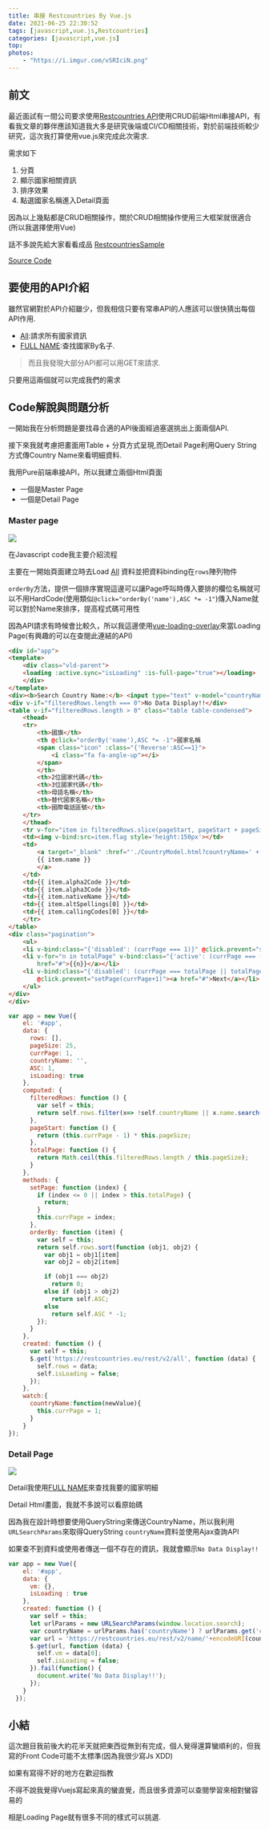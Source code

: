 ```yaml
---
title: 串接 Restcountries By Vue.js
date: 2021-06-25 22:30:52
tags: [javascript,vue.js,Restcountries]
categories: [javascript,vue.js]
top:
photos: 
    - "https://i.imgur.com/vSRIciN.png"
---
```


## 前文

最近面試有一間公司要求使用[Restcountries API](https://restcountries.eu/)使用CRUD前端Html串接API，有看我文章的夥伴應該知道我大多是研究後端或CI/CD相關技術，對於前端技術較少研究，這次我打算使用vue.js來完成此次需求.

需求如下

1. 分頁
2. 顯示國家相關資訊
3. 排序效果
4. 點選國家名稱進入Detail頁面

因為以上幾點都是CRUD相關操作，關於CRUD相關操作使用三大框架就很適合(所以我選擇使用Vue)

話不多說先給大家看看成品 [RestcountriesSample](https://isdaniel.github.io/RestcountriesSample/)

[Source Code](https://github.com/isdaniel/RestcountriesSample)

## 要使用的API介紹

雖然官網對於API介紹雖少，但我相信只要有常串API的人應該可以很快猜出每個API作用.

* [All](https://restcountries.eu/rest/v2/all):請求所有國家資訊
* [FULL NAME](https://restcountries.eu/rest/v2/name/aruba?fullText=true):查找國家By名子.

> 而且我發現大部分API都可以用GET來請求.

只要用這兩個就可以完成我們的需求

## Code解說與問題分析

一開始我在分析問題是要找尋合適的API後面經過塞選挑出上面兩個API.

接下來我就考慮把畫面用Table + 分頁方式呈現,而Detail Page利用Query String方式傳Country Name來看明細資料.

我用Pure前端串接API，所以我建立兩個Html頁面

* 一個是Master Page
* 一個是Detail Page

### Master page 

![](https://i.imgur.com/Sj52iBe.png)

在Javascript code我主要介紹流程

主要在一開始頁面建立時去Load [All](https://restcountries.eu/rest/v2/all) 資料並把資料binding在`rows`陣列物件

`orderBy`方法，提供一個排序實現這邊可以讓Page呼叫時傳入要排的欄位名稱就可以不用HardCode(使用類似`@click="orderBy('name'),ASC *= -1"`)傳入Name就可以對於Name來排序，提高程式碼可用性

因為API請求有時候會比較久，所以我這邊使用[vue-loading-overlay](https://www.npmjs.com/package/vue-loading-overlay)來當Loading Page(有興趣的可以在查閱此連結的API)

```html
<div id="app">
<template>
    <div class="vld-parent">
    <loading :active.sync="isLoading" :is-full-page="true"></loading>
    </div>
</template>
<div><b>Search Country Name:</b> <input type="text" v-model="countryName"></div>
<div v-if="filteredRows.length === 0">No Data Display!!</div>
<table v-if="filteredRows.length > 0" class="table table-condensed">
    <thead>
    <tr>
        <th>國旗</th>
        <th @click="orderBy('name'),ASC *= -1">國家名稱
        <span class="icon" :class="{'Reverse':ASC==1}">
            <i class="fa fa-angle-up"></i>
        </span>
        </th>
        <th>2位國家代碼</th>
        <th>3位國家代碼</th>
        <th>母語名稱</th>
        <th>替代國家名稱</th>
        <th>國際電話區號</th>
    </tr>
    </thead>
    <tr v-for="item in filteredRows.slice(pageStart, pageStart + pageSize)">
    <td><img v-bind:src=item.flag style='height:150px'></td>
    <td>
        <a target="_blank" :href="'./CountryModel.html?countryName=' + item.name">
        {{ item.name }}
        </a>
    </td>
    <td>{{ item.alpha2Code }}</td>
    <td>{{ item.alpha3Code }}</td>
    <td>{{ item.nativeName }}</td>
    <td>{{ item.altSpellings[0] }}</td>
    <td>{{ item.callingCodes[0] }}</td>
    </tr>
</table>
<div class="pagination">
    <ul>
    <li v-bind:class="{'disabled': (currPage === 1)}" @click.prevent="setPage(currPage-1)"><a href="#">Prev</a></li>
    <li v-for="n in totalPage" v-bind:class="{'active': (currPage === (n))}" @click.prevent="setPage(n)"><a
        href="#">{{n}}</a></li>
    <li v-bind:class="{'disabled': (currPage === totalPage || totalPage === 0)}"
        @click.prevent="setPage(currPage+1)"><a href="#">Next</a></li>
    </ul>
</div>
</div>
```

```javascript
var app = new Vue({
    el: '#app',
    data: {
      rows: [],
      pageSize: 25,
      currPage: 1,
      countryName: '',
      ASC: 1,
      isLoading: true
    },
    computed: {
      filteredRows: function () {
        var self = this;
        return self.rows.filter(x=> !self.countryName || x.name.search(self.countryName) != -1);
      },
      pageStart: function () {
        return (this.currPage - 1) * this.pageSize;
      },
      totalPage: function () {
        return Math.ceil(this.filteredRows.length / this.pageSize);
      }
    },
    methods: {
      setPage: function (index) {
        if (index <= 0 || index > this.totalPage) {
          return;
        }
        this.currPage = index;
      },
      orderBy: function (item) {
        var self = this;
        return self.rows.sort(function (obj1, obj2) {
          var obj1 = obj1[item]
          var obj2 = obj2[item]

          if (obj1 === obj2)
            return 0;
          else if (obj1 > obj2)
            return self.ASC;
          else
            return self.ASC * -1;
        });
      }
    },
    created: function () {
      var self = this;
      $.get('https://restcountries.eu/rest/v2/all', function (data) {
        self.rows = data;
        self.isLoading = false;
      });
    },
    watch:{
      countryName:function(newValue){
        this.currPage = 1;
      }
    }
});
```

### Detail Page

![](https://i.imgur.com/PLnxUIn.png)

Detail我使用[FULL NAME](https://restcountries.eu/rest/v2/name/aruba?fullText=true)來查找我要的國家明細

Detail Html畫面，我就不多說可以看原始碼

因為我在設計時想要使用QueryString來傳送CountryName，所以我利用`URLSearchParams`來取得QueryString `countryName`資料並使用Ajax查詢API

如果查不到資料或使用者傳送一個不存在的資訊，我就會顯示`No Data Display!!`

```javascript
var app = new Vue({
    el: '#app',
    data: {
      vm: {},
      isLoading : true
    },
    created: function () {
      var self = this;
      let urlParams = new URLSearchParams(window.location.search);
      var countryName = urlParams.has('countryName') ? urlParams.get('countryName') : '';
      var url = 'https://restcountries.eu/rest/v2/name/'+encodeURI(countryName)+'?fullText=true'
      $.get(url, function (data) {
        self.vm = data[0];
        self.isLoading = false;
      }).fail(function() {
        document.write('No Data Display!!');
      });
    }
  });
```

## 小結

這次題目我前後大約花半天就把東西從無到有完成，個人覺得還算蠻順利的，但我寫的Front Code可能不太標準(因為我很少寫Js XDD)

如果有寫得不好的地方在歡迎指教

不得不說我覺得Vuejs寫起來真的蠻直覺，而且很多資源可以查閱學習來相對蠻容易的

相是Loading Page就有很多不同的樣式可以挑選.
